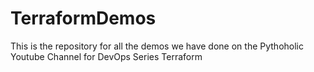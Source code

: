 # TerraformDemos
 This is the repository for all the demos we have done on the Pythoholic Youtube Channel for DevOps Series Terraform
